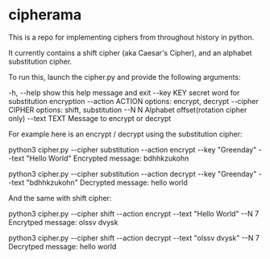 # cipherama
This is a repo for implementing ciphers from throughout history in python. 

It currently contains a shift cipher (aka Caesar's Cipher), and an alphabet
substitution cipher.

To run this, launch the cipher.py and provide the following arguments:

  -h, --help       show this help message and exit
  --key KEY        secret word for substitution encryption
  --action ACTION  options: encrypt, decrypt
  --cipher CIPHER  options: shift, substitution
  --N N            Alphabet offset(rotation cipher only)
  --text TEXT      Message to encrypt or decrypt


For example here is an encrypt / decrypt using the substitution cipher:

python3 cipher.py --cipher substitution --action encrypt --key "Greenday" --text "Hello World" 
Encrypted message: bdhhkzukohn

python3 cipher.py --cipher substitution --action decrypt --key "Greenday" --text "bdhhkzukohn" 
Decrypted message: hello world

And the same with shift cipher:

python3 cipher.py --cipher shift --action encrypt --text "Hello World" --N 7
Encrytped message: olssv dvysk

python3 cipher.py --cipher shift --action decrypt --text "olssv dvysk" --N 7
Decrytped message: hello world
